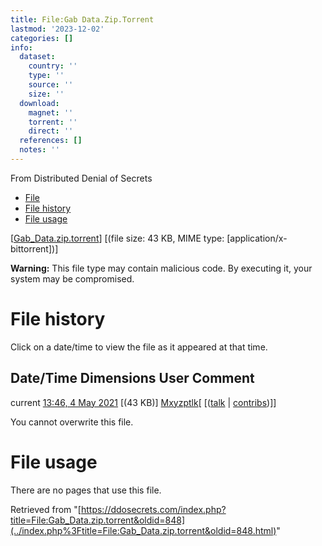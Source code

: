 ```yaml
---
title: File:Gab Data.Zip.Torrent
lastmod: '2023-12-02'
categories: []
info:
  dataset:
    country: ''
    type: ''
    source: ''
    size: ''
  download:
    magnet: ''
    torrent: ''
    direct: ''
  references: []
  notes: ''
---
```




From Distributed Denial of Secrets

- [File](./File:Gab_Data.zip.torrent.html#file)
- [File history](./File:Gab_Data.zip.torrent.html#filehistory)
- [File usage](./File:Gab_Data.zip.torrent.html#filelinks)

[[Gab_Data.zip.torrent](../images/e/eb/Gab_Data.zip.torrent "Gab Data.zip.torrent")]
‎[(file size: 43 KB, MIME type:
[application/x-bittorrent])]

**Warning:** This file type may contain malicious code. By executing it,
your system may be compromised.

# File history

Click on a date/time to view the file as it appeared at that time.

Date/Time Dimensions User Comment
---
current [13:46, 4 May 2021](../images/e/eb/Gab_Data.zip.torrent) [(43 KB)] [Mxyzptlk](../index.php%3Ftitle=User:Mxyzptlk&action=edit&redlink=1.html "User:Mxyzptlk (page does not exist)")[ [([talk](../index.php%3Ftitle=User_talk:Mxyzptlk&action=edit&redlink=1.html "User talk:Mxyzptlk (page does not exist)") | [contribs](./Special:Contributions/Mxyzptlk.html "Special:Contributions/Mxyzptlk"))]]

You cannot overwrite this file.

# File usage

There are no pages that use this file.

Retrieved from
"[https://ddosecrets.com/index.php?title=File:Gab_Data.zip.torrent&oldid=848](../index.php%3Ftitle=File:Gab_Data.zip.torrent&oldid=848.html)"

